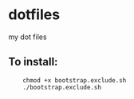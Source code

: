 # dotfiles
my dot files

## To install:
```
    chmod +x bootstrap.exclude.sh
    ./bootstrap.exclude.sh
```

